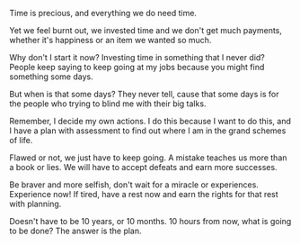 Time is precious, and everything we do need time. 

Yet we feel burnt out, we invested time and we don't get much payments, whether it's happiness or an item we wanted so much.

Why don't I start it now? Investing time in something that I never did? People keep saying to keep going at my jobs because you might find something some days.

But when is that some days? They never tell, cause that some days is for the people who trying to blind me with their big talks.

Remember, I decide my own actions. I do this because I want to do this, and I have a plan with assessment to find out where I am in the grand schemes of life.

Flawed or not, we just have to keep going. A mistake teaches us more than a book or lies. We will have to accept defeats and earn more successes.

Be braver and more selfish, don't wait for a miracle or experiences. Experience now! If tired, have a rest now and earn the rights for that rest with planning.

Doesn't have to be 10 years, or 10 months. 10 hours from now, what is going to be done? The answer is the plan.